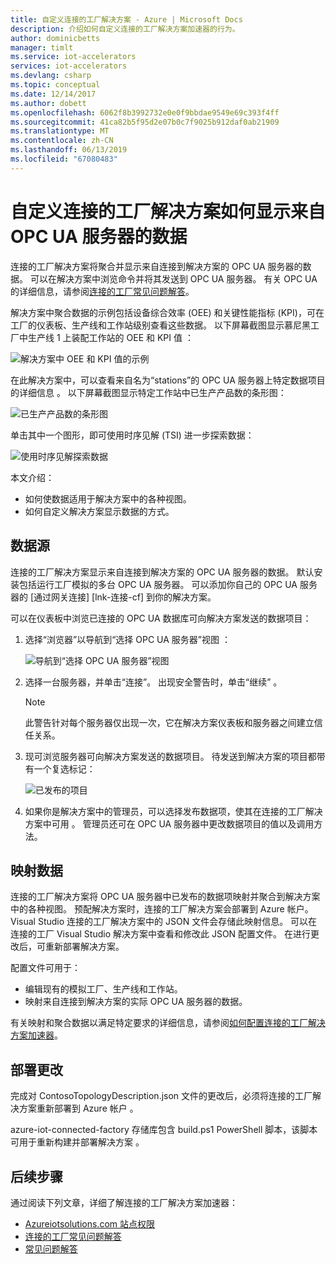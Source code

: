```yaml
---
title: 自定义连接的工厂解决方案 - Azure | Microsoft Docs
description: 介绍如何自定义连接的工厂解决方案加速器的行为。
author: dominicbetts
manager: timlt
ms.service: iot-accelerators
services: iot-accelerators
ms.devlang: csharp
ms.topic: conceptual
ms.date: 12/14/2017
ms.author: dobett
ms.openlocfilehash: 6062f8b3992732e0e0f9bbdae9549e69c393f4ff
ms.sourcegitcommit: 41ca82b5f95d2e07b0c7f9025b912daf0ab21909
ms.translationtype: MT
ms.contentlocale: zh-CN
ms.lasthandoff: 06/13/2019
ms.locfileid: "67080483"
---
```

# <a name="customize-how-the-connected-factory-solution-displays-data-from-your-opc-ua-servers"></a>自定义连接的工厂解决方案如何显示来自 OPC UA 服务器的数据

连接的工厂解决方案将聚合并显示来自连接到解决方案的 OPC UA 服务器的数据。 可以在解决方案中浏览命令并将其发送到 OPC UA 服务器。 有关 OPC UA 的详细信息，请参阅[连接的工厂常见问题解答](iot-accelerators-faq-cf.md)。

解决方案中聚合数据的示例包括设备综合效率 (OEE) 和关键性能指标 (KPI)，可在工厂的仪表板、生产线和工作站级别查看这些数据。 以下屏幕截图显示慕尼黑工厂中生产线 1 上装配工作站的 OEE 和 KPI 值    ：

![解决方案中 OEE 和 KPI 值的示例][img-oee-kpi]

在此解决方案中，可以查看来自名为“stations”的 OPC UA 服务器上特定数据项目的详细信息  。 以下屏幕截图显示特定工作站中已生产产品数的条形图：

![已生产产品数的条形图][img-manufactured-items]

单击其中一个图形，即可使用时序见解 (TSI) 进一步探索数据：

![使用时序见解探索数据][img-tsi]

本文介绍：

- 如何使数据适用于解决方案中的各种视图。
- 如何自定义解决方案显示数据的方式。

## <a name="data-sources"></a>数据源

连接的工厂解决方案显示来自连接到解决方案的 OPC UA 服务器的数据。 默认安装包括运行工厂模拟的多台 OPC UA 服务器。 可以添加你自己的 OPC UA 服务器的 [通过网关连接] [lnk-连接-cf] 到你的解决方案。

可以在仪表板中浏览已连接的 OPC UA 数据库可向解决方案发送的数据项目：

1. 选择“浏览器”以导航到“选择 OPC UA 服务器”视图   ：

    ![导航到“选择 OPC UA 服务器”视图][img-select-server]

1. 选择一台服务器，并单击“连接”。  出现安全警告时，单击“继续”  。

    > [!NOTE]
    > 此警告针对每个服务器仅出现一次，它在解决方案仪表板和服务器之间建立信任关系。

1. 现可浏览服务器可向解决方案发送的数据项目。 待发送到解决方案的项目都带有一个复选标记：

    ![已发布的项目][img-published]

1. 如果你是解决方案中的管理员，可以选择发布数据项，使其在连接的工厂解决方案中可用  。 管理员还可在 OPC UA 服务器中更改数据项目的值以及调用方法。

## <a name="map-the-data"></a>映射数据

连接的工厂解决方案将 OPC UA 服务器中已发布的数据项映射并聚合到解决方案中的各种视图。 预配解决方案时，连接的工厂解决方案会部署到 Azure 帐户。 Visual Studio 连接的工厂解决方案中的 JSON 文件会存储此映射信息。 可以在连接的工厂 Visual Studio 解决方案中查看和修改此 JSON 配置文件。 在进行更改后，可重新部署解决方案。

配置文件可用于：

- 编辑现有的模拟工厂、生产线和工作站。
- 映射来自连接到解决方案的实际 OPC UA 服务器的数据。

有关映射和聚合数据以满足特定要求的详细信息，请参阅[如何配置连接的工厂解决方案加速器](iot-accelerators-connected-factory-configure.md)。

## <a name="deploy-the-changes"></a>部署更改

完成对 ContosoTopologyDescription.json 文件的更改后，必须将连接的工厂解决方案重新部署到 Azure 帐户  。

azure-iot-connected-factory 存储库包含 build.ps1 PowerShell 脚本，该脚本可用于重新构建并部署解决方案   。

## <a name="next-steps"></a>后续步骤

通过阅读下列文章，详细了解连接的工厂解决方案加速器：

* [Azureiotsolutions.com 站点权限][lnk-permissions]
* [连接的工厂常见问题解答](iot-accelerators-faq-cf.md)
* [常见问题解答][lnk-faq]


[img-oee-kpi]: ./media/iot-accelerators-connected-factory-customize/oeenadkpi.png
[img-manufactured-items]: ./media/iot-accelerators-connected-factory-customize/manufactured.png
[img-tsi]: ./media/iot-accelerators-connected-factory-customize/tsi.png
[img-select-server]: ./media/iot-accelerators-connected-factory-customize/selectserver.png
[img-published]: ./media/iot-accelerators-connected-factory-customize/published.png


[lnk-permissions]: iot-accelerators-permissions.md
[lnk-faq]: iot-accelerators-faq.md